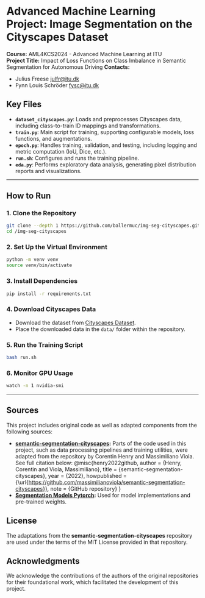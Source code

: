 # Advanced Machine Learning Project: Image Segmentation on the Cityscapes Dataset

**Course:** AML4KCS2024 - Advanced Machine Learning at ITU  
**Project Title:** Impact of Loss Functions on Class Imbalance in Semantic Segmentation for Autonomous Driving
**Contacts:**  
- Julius Freese <julfr@itu.dk>  
- Fynn Louis Schröder <fysc@itu.dk>  

## Key Files

- **`dataset_cityscapes.py`**: Loads and preprocesses Cityscapes data, including class-to-train ID mappings and transformations.
- **`train.py`**: Main script for training, supporting configurable models, loss functions, and augmentations.
- **`epoch.py`**: Handles training, validation, and testing, including logging and metric computation (IoU, Dice, etc.).
- **`run.sh`**: Configures and runs the training pipeline.
- **`eda.py`**: Performs exploratory data analysis, generating pixel distribution reports and visualizations.

---

## How to Run

### 1. Clone the Repository
```bash
git clone --depth 1 https://github.com/ballermuc/img-seg-cityscapes.git
cd /img-seg-cityscapes
```

### 2. Set Up the Virtual Environment
```bash
python -m venv venv
source venv/bin/activate
```

### 3. Install Dependencies
```bash
pip install -r requirements.txt
```

### 4. Download Cityscapes Data
- Download the dataset from [Cityscapes Dataset](https://www.cityscapes-dataset.com/).  
- Place the downloaded data in the `data/` folder within the repository.

### 5. Run the Training Script
```bash
bash run.sh
```

### 6. Monitor GPU Usage
```bash
watch -n 1 nvidia-smi
```

---


## Sources
This project includes original code as well as adapted components from the following sources:
- **[semantic-segmentation-cityscapes](https://github.com/massimilianoviola/semantic-segmentation-cityscapes):** Parts of the code used in this project, such as data processing pipelines and training utilities, were adapted from the repository by Corentin Henry and Massimiliano Viola. See full citation below:
@misc{henry2022github, author = {Henry, Corentin and Viola, Massimiliano}, title = {semantic-segmentation-cityscapes}, year = {2022}, howpublished = {\url{https://github.com/massimilianoviola/semantic-segmentation-cityscapes}}, note = {GitHub repository} }
- **[Segmentation Models Pytorch](https://github.com/qubvel/segmentation_models.pytorch):** Used for model implementations and pre-trained weights.

## License
The adaptations from the **semantic-segmentation-cityscapes** repository are used under the terms of the MIT License provided in that repository.

## Acknowledgments
We acknowledge the contributions of the authors of the original repositories for their foundational work, which facilitated the development of this project.


